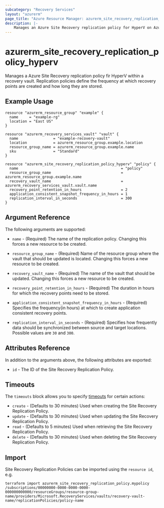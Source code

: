 ```yaml
---
subcategory: "Recovery Services"
layout: "azurerm"
page_title: "Azure Resource Manager: azurerm_site_recovery_replication_policy_hyperv"
description: |-
    Manages an Azure Site Recovery replication policy for HyperV on Azure.
---
```


# azurerm_site_recovery_replication_policy_hyperv

Manages a Azure Site Recovery replication policy fir HyperV within a recovery vault. Replication policies define the frequency at which recovery points are created and how long they are stored.

## Example Usage

```hcl
resource "azurerm_resource_group" "example" {
  name     = "example-rg"
  location = "East US"
}

resource "azurerm_recovery_services_vault" "vault" {
  name                = "example-recovery-vault"
  location            = azurerm_resource_group.example.location
  resource_group_name = azurerm_resource_group.example.name
  sku                 = "Standard"
}

resource "azurerm_site_recovery_replication_policy_hyperv" "policy" {
  name                                               = "policy"
  resource_group_name                                = azurerm_resource_group.example.name
  recovery_vault_name                                = azurerm_recovery_services_vault.vault.name
  recovery_point_retention_in_hours                  = 2
  application_consistent_snapshot_frequency_in_hours = 1
  replication_interval_in_seconds                    = 300
}
```

## Argument Reference

The following arguments are supported:

* `name` - (Required) The name of the replication policy. Changing this forces a new resource to be created.

* `resource_group_name` - (Required) Name of the resource group where the vault that should be updated is located. Changing this forces a new resource to be created.

* `recovery_vault_name` - (Required) The name of the vault that should be updated. Changing this forces a new resource to be created.

* `recovery_point_retention_in_hours` - (Required) The duration in hours for which the recovery points need to be stored.

* `application_consistent_snapshot_frequency_in_hours` - (Required) Specifies the frequency(in hours) at which to create application consistent recovery points.

* `replication_interval_in_seconds` - (Required) Specifies how frequently data should be synchronized between source and target locations. Possible values are `30` and `300`.

## Attributes Reference

In addition to the arguments above, the following attributes are exported:

* `id` - The ID of the Site Recovery Replication Policy.

## Timeouts

The `timeouts` block allows you to specify [timeouts](https://www.terraform.io/language/resources/syntax#operation-timeouts) for certain actions:

* `create` - (Defaults to 30 minutes) Used when creating the Site Recovery Replication Policy.
* `update` - (Defaults to 30 minutes) Used when updating the Site Recovery Replication Policy.
* `read` - (Defaults to 5 minutes) Used when retrieving the Site Recovery Replication Policy.
* `delete` - (Defaults to 30 minutes) Used when deleting the Site Recovery Replication Policy.

## Import

Site Recovery Replication Policies can be imported using the `resource id`, e.g.

```shell
terraform import azurerm_site_recovery_replication_policy.mypolicy /subscriptions/00000000-0000-0000-0000-000000000000/resourceGroups/resource-group-name/providers/Microsoft.RecoveryServices/vaults/recovery-vault-name/replicationPolicies/policy-name
```
